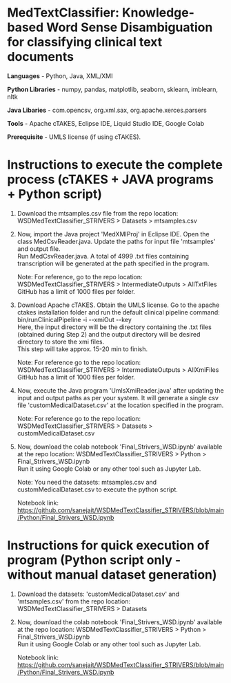 # MedTextClassifier: Knowledge-based Word Sense Disambiguation for classifying clinical text documents
**Languages** - Python, Java, XML/XMI

**Python Libraries** - numpy, pandas, matplotlib, seaborn, sklearn, imblearn, nltk

**Java Libaries** - com.opencsv, org.xml.sax, org.apache.xerces.parsers

**Tools** - Apache cTAKES, Eclipse IDE, Liquid Studio IDE, Google Colab

**Prerequisite** - UMLS license (if using cTAKES).

# Instructions to execute the complete process (cTAKES + JAVA programs + Python script)
1) Download the mtsamples.csv file from the repo location: WSDMedTextClassifier_STRIVERS > Datasets > mtsamples.csv

2) Now, import the Java project 'MedXMIProj' in Eclipse IDE. Open the class MedCsvReader.java. Update the paths for input file 'mtsamples' and output file.  
   Run MedCsvReader.java. A total of 4999 .txt files containing transcription will be generated at the path specified in the program.  

   Note: For reference, go to the repo location: WSDMedTextClassifier_STRIVERS > IntermediateOutputs > AllTxtFiles
   GitHub has a limit of 1000 files per folder.

3) Download Apache cTAKES. Obtain the UMLS license.
   Go to the apache ctakes installation folder and run the default clinical pipeline command:  
   bin/runClinicalPipeline -i <input-directory-name> --xmiOut <output-directory-name> --key <umls-api-key>   
   Here, the input directory will be the directory containing the .txt files (obtained during Step 2) and the output directory will be desired directory to store the xmi        files.  
   This step will take approx. 15-20 min to finish.

   Note: For reference go to the repo location: WSDMedTextClassifier_STRIVERS > IntermediateOutputs > AllXmiFiles
   GitHub has a limit of 1000 files per folder.
  
4) Now, execute the Java program 'UmlsXmiReader.java' after updating the input and output paths as per your system. It will generate a single csv file                            'customMedicalDataset.csv' at the location specified in the program.  

   Note: For reference go to the repo location: WSDMedTextClassifier_STRIVERS > Datasets > customMedicalDataset.csv

5) Now, download the colab notebook 'Final_Strivers_WSD.ipynb' available at the repo location: WSDMedTextClassifier_STRIVERS > Python > Final_Strivers_WSD.ipynb  
   Run it using Google Colab or any other tool such as Jupyter Lab. 

   Note: You need the datasets: mtsamples.csv and customMedicalDataset.csv to execute the python script.

   Notebook link: https://github.com/sanejait/WSDMedTextClassifier_STRIVERS/blob/main/Python/Final_Strivers_WSD.ipynb

# Instructions for quick execution of program (Python script only - without manual dataset generation)
1) Download the datasets: 'customMedicalDataset.csv' and 'mtsamples.csv' from the repo location: WSDMedTextClassifier_STRIVERS > Datasets

2) Now, download the colab notebook 'Final_Strivers_WSD.ipynb' available at the repo location: WSDMedTextClassifier_STRIVERS > Python > Final_Strivers_WSD.ipynb  
   Run it using Google Colab or any other tool such as Jupyter Lab.

   Notebook link: https://github.com/sanejait/WSDMedTextClassifier_STRIVERS/blob/main/Python/Final_Strivers_WSD.ipynb
